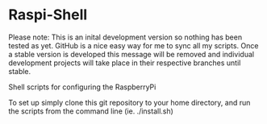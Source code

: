 Raspi-Shell
===========

Please note: This is an inital development version so nothing has been tested as yet. GitHub is a nice easy way for me to sync all my scripts. Once a stable version is developed this message will be removed and individual development projects will take place in their respective branches until stable.

Shell scripts for configuring the RaspberryPi

To set up simply clone this git repository to your home directory, and run the scripts from the command line (ie. ./install.sh)


